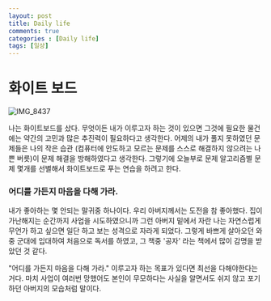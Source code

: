 ```yaml
---
layout: post
title: Daily life
comments: true
categories : [Daily life]
tags: [일상]
---
```


# 화이트 보드

![IMG_8437](https://user-images.githubusercontent.com/75519839/173072075-82410cc7-2aec-44b1-ac16-bc3437bc46ae.jpg)

나는 화이트보드를 샀다.
무엇이든 내가 이루고자 하는 것이 있으면 그것에 필요한 물건에는 약간의 고민과 많은 추진력이 필요하다고 생각한다.
어제의 내가 풀지 못하였던 문제들은 나의 작은 습관 (컴퓨터에 안도하고 모르는 문제를 스스로 해결하지 않으려는 나쁜 버릇)이 문제 해결을 방해하였다고 생각한다.
그렇기에 오늘부로 문제 알고리즘별 문제 몇개를 선별해서 화이트보드로 푸는 연습을 하려고 한다.

### 어디를 가든지 마음을 다해 가라.

내가 좋아하는 몇 안되는 말귀중 하나이다. 우리 아버지께서는 도전을 참 좋아했다.
집이 가난해지는 순간까지 사업을 시도하였으니까 그런 아버지 밑에서 자란 나는 자연스럽게 무언가 하고 싶으면 일단 하고 보는 성격으로 자라게 되었다.
그렇게 바쁘게 살아오던 와중 군대에 입대하여 처음으로 독서를 하였고, 그 책중 '공자' 라는 책에서 많이 감명을 받았던 것 같다.

"어디를 가든지 마음을 다해 가라." 이루고자 하는 목표가 있다면 최선을 다해야한다는 거다. 마치 사업이 여러번 망했어도 본인이 무모하다는 사실을 알면서도 쉬지 않고 포기하던 아버지의 모습처럼 말이다.